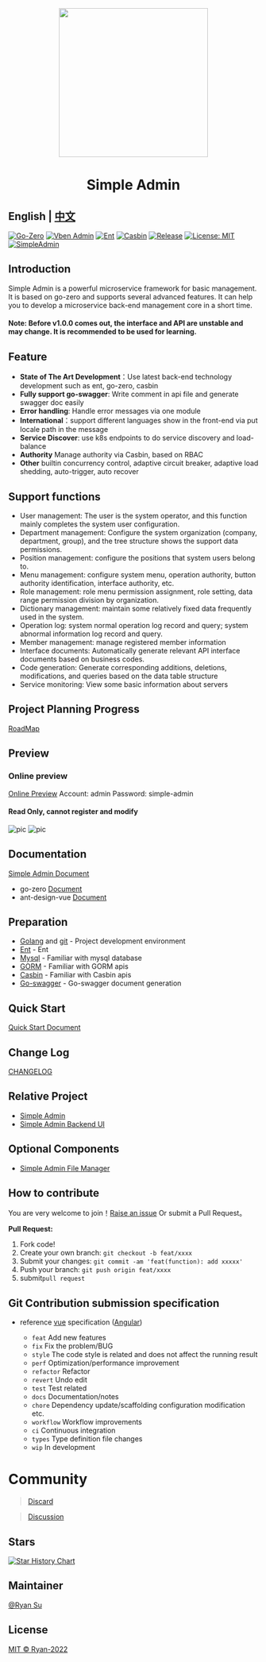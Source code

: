 <div align="center">
<img src="https://i.postimg.cc/nh8mVKkf/logo.png" width="300px" height="300px"/>
<h1>Simple Admin</h1>
</div>

**English** | [中文](./README.md) 
---
[![Go-Zero](https://img.shields.io/badge/Go--Zero-v1.4.3-brightgreen.svg)](https://go-zero.dev/)
[![Vben Admin](https://img.shields.io/badge/Vben%20Admin-v2.8.0-yellow.svg)](https://vvbin.cn/doc-next/)
[![Ent](https://img.shields.io/badge/Ent-v0.11.0-blue.svg)](https://entgo.io/)
[![Casbin](https://img.shields.io/badge/Casbin-v2.52.1-orange.svg)](https://github.com/casbin/casbin)
[![Release](https://img.shields.io/badge/Release-v0.2.1-green.svg)](https://github.com/suyuan32/simple-admin-core/releases)
[![License: MIT](https://img.shields.io/badge/License-MIT-yellow.svg)](https://opensource.org/licenses/MIT)
[![SimpleAdmin](https://dcbadge.vercel.app/api/server/NDED5p2hJk)](https://discord.gg/NDED5p2hJk)
## Introduction

Simple Admin is a powerful microservice framework for basic management. 
It is based on go-zero and supports several advanced features. 
It can help you to develop a microservice back-end management core in a short time.

#### Note: Before v1.0.0 comes out, the interface and API are unstable and may change. It is recommended to be used for learning.

## Feature

- **State of The Art Development**：Use latest back-end technology development such as ent, go-zero, casbin
- **Fully support go-swagger**: Write comment in api file and generate swagger doc easily
- **Error handling**: Handle error messages via one module
- **International**：support different languages show in the front-end via put locale path in the message 
- **Service Discover**: use k8s endpoints to do service discovery and load-balance
- **Authority** Manage authority via Casbin, based on RBAC
- **Other** builtin concurrency control, adaptive circuit breaker, adaptive load shedding, auto-trigger, auto recover

## Support functions

- User management: The user is the system operator, and this function mainly completes the system user configuration.
- Department management: Configure the system organization (company, department, group), and the tree structure shows the support data permissions.
- Position management: configure the positions that system users belong to.
- Menu management: configure system menu, operation authority, button authority identification, interface authority, etc.
- Role management: role menu permission assignment, role setting, data range permission division by organization.
- Dictionary management: maintain some relatively fixed data frequently used in the system.
- Operation log: system normal operation log record and query; system abnormal information log record and query.
- Member management: manage registered member information
- Interface documents: Automatically generate relevant API interface documents based on business codes.
- Code generation: Generate corresponding additions, deletions, modifications, and queries based on the data table structure
- Service monitoring: View some basic information about servers

## Project Planning Progress

[RoadMap](https://github.com/suyuan32/simple-admin-core/issues/63)

## Preview

### Online preview
[Online Preview](http://101.132.124.135/#/dashboard)
Account:   admin 
Password:  simple-admin
#### Read Only, cannot register and modify

![pic](https://i.postimg.cc/qqPNR02x/register-zh-cn.png)
![pic](https://i.postimg.cc/PxczkCr6/dashboard-zh-cn.png)

## Documentation

[Simple Admin Document](https://doc.ryansu.pro)

- go-zero
  [Document](https://go-zero.dev/)
- ant-design-vue [Document](https://antdv.com/components/overview)

## Preparation
- [Golang](http://go.dev/) and [git](https://git-scm.com/) - Project development environment
- [Ent](https://entgo.io/docs/getting-started) - Ent
- [Mysql](https://www.mysql.com/) - Familiar with mysql database
- [GORM](https://gorm.io/) - Familiar with GORM apis
- [Casbin](https://casbin.org/) - Familiar with Casbin apis
- [Go-swagger](https://goswagger.io/) - Go-swagger document generation

## Quick Start

[Quick Start Document](https://doc.ryansu.pro/en/guide/basic-config/env_setting.html)

## Change Log

[CHANGELOG](./CHANGELOG.zh_CN.md)

## Relative Project

- [Simple Admin](https://github.com/suyuan32/simple-admin-core)
- [Simple Admin Backend UI](https://github.com/suyuan32/simple-admin-backend-ui)

## Optional Components

- [Simple Admin File Manager](https://github.com/suyuan32/simple-admin-file)


## How to contribute

You are very welcome to join！[Raise an issue](https://github.com/suyuan32/simple-admin-core/issues/new) Or submit a Pull Request。

**Pull Request:**

1. Fork code!
2. Create your own branch: `git checkout -b feat/xxxx`
3. Submit your changes: `git commit -am 'feat(function): add xxxxx'`
4. Push your branch: `git push origin feat/xxxx`
5. submit`pull request`

## Git Contribution submission specification

- reference [vue](https://github.com/vuejs/vue/blob/dev/.github/COMMIT_CONVENTION.md) specification ([Angular](https://github.com/conventional-changelog/conventional-changelog/tree/master/packages/conventional-changelog-angular))

    - `feat` Add new features
    - `fix` Fix the problem/BUG
    - `style` The code style is related and does not affect the running result
    - `perf` Optimization/performance improvement
    - `refactor` Refactor
    - `revert` Undo edit
    - `test` Test related
    - `docs` Documentation/notes
    - `chore` Dependency update/scaffolding configuration modification etc.
    - `workflow` Workflow improvements
    - `ci` Continuous integration
    - `types` Type definition file changes
    - `wip` In development

# Community

> [Discard](https://discord.gg/NDED5p2hJk)

> [Discussion](https://github.com/suyuan32/simple-admin-core/discussions)

## Stars

[![Star History Chart](https://api.star-history.com/svg?repos=suyuan32/simple-admin-core&type=Date)](https://github.com/suyuan32/simple-admin-core)


## Maintainer

[@Ryan Su](https://github.com/suyuan32)

## License

[MIT © Ryan-2022](./LICENSE)
